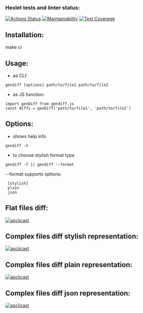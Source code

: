 ### Hexlet tests and linter status:
[![Actions Status](https://github.com/Onfire22/frontend-project-46/actions/workflows/hexlet-check.yml/badge.svg)](https://github.com/Onfire22/frontend-project-46/actions)
[![Maintainability](https://api.codeclimate.com/v1/badges/2972253631d363f897e4/maintainability)](https://codeclimate.com/github/Onfire22/frontend-project-46/maintainability)
[![Test Coverage](https://api.codeclimate.com/v1/badges/2972253631d363f897e4/test_coverage)](https://codeclimate.com/github/Onfire22/frontend-project-46/test_coverage)
## Installation:
make ci
## Usage:
- as CLI:
```
gendiff [options] path/to/file1 path/to/file2
```
- as JS function:
```
import genDiff from gendiff.js
const diffs = genDiff('path/to/file1', 'path/to/file2')
```
## Options:
- shows help info
```
gendiff -h
```
- to choose stylish format type
```
gendiff -f || gendiff --format
```
  --format supports options:
  ```
   [stylish]
   plain
   json
  ```
## Flat files diff:
[![asciicast](https://asciinema.org/a/AqCpAC4Yu2pcUIW4ndW7KM5dh.svg)](https://asciinema.org/a/AqCpAC4Yu2pcUIW4ndW7KM5dh)
## Complex files diff stylish representation:
[![asciicast](https://asciinema.org/a/SOcQwJlyAn37h1vCAO3I3bl9q.svg)](https://asciinema.org/a/SOcQwJlyAn37h1vCAO3I3bl9q)
## Complex files diff plain representation:
[![asciicast](https://asciinema.org/a/PnnqLOKEyMQGXPfZ2Ey3l9MJi.svg)](https://asciinema.org/a/PnnqLOKEyMQGXPfZ2Ey3l9MJi)
## Complex files diff json representation:
[![asciicast](https://asciinema.org/a/XBpt9oBcQKZ2rqw7XwthqLj9y.svg)](https://asciinema.org/a/XBpt9oBcQKZ2rqw7XwthqLj9y)
